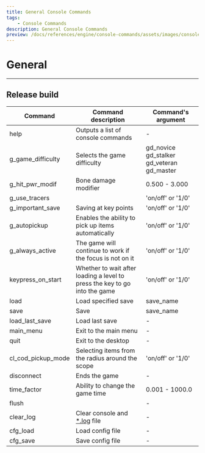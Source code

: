 ```yaml
---
title: General Console Commands
tags:
    - Console Commands
description: General Console Commands
preview: /docs/references/engine/console-commands/assets/images/console-commands-preview.png
---
```


# General

___

## Release build

| Command | Command description | Command's argument |
|---|---|---|
| help | Outputs a list of console commands | - |
| g_game_difficulty | Selects the game difficulty | gd_novice gd_stalker gd_veteran gd_master |
| g_hit_pwr_modif | Bone damage modifier | 0.500 - 3.000 |
| g_use_tracers |  | 'on/off' or '1/0' |
| g_important_save | Saving at key points | 'on/off' or '1/0' |
| g_autopickup | Enables the ability to pick up items automatically | 'on/off' or '1/0' |
| g_always_active | The game will continue to work if the focus is not on it | 'on/off' or '1/0' |
| keypress_on_start | Whether to wait after loading a level to press the key to go into the game | 'on/off' or '1/0' |
| load | Load specified save | save_name |
| save | Save | save_name |
| load_last_save | Load last save | - |
| main_menu | Exit to the main menu | - |
| quit | Exit to the desktop | - |
| cl_cod_pickup_mode | Selecting items from the radius around the scope | 'on/off' or '1/0' |
| disconnect | Ends the game | - |
| time_factor | Ability to change the game time | 0.001 - 1000.0 |
| flush |  | - |
| clear_log | Clear console and [*.log](../../../references/file-formats/general/log.md) file | - |
| cfg_load | Load config file | - |
| cfg_save | Save config file | - |
